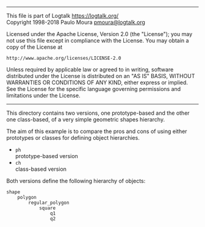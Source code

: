 ________________________________________________________________________

This file is part of Logtalk <https://logtalk.org/>  
Copyright 1998-2018 Paulo Moura <pmoura@logtalk.org>

Licensed under the Apache License, Version 2.0 (the "License");
you may not use this file except in compliance with the License.
You may obtain a copy of the License at

    http://www.apache.org/licenses/LICENSE-2.0

Unless required by applicable law or agreed to in writing, software
distributed under the License is distributed on an "AS IS" BASIS,
WITHOUT WARRANTIES OR CONDITIONS OF ANY KIND, either express or implied.
See the License for the specific language governing permissions and
limitations under the License.
________________________________________________________________________


This directory contains two versions, one prototype-based and the 
other one class-based, of a very simple geometric shapes hierarchy.

The aim of this example is to compare the pros and cons of using 
either prototypes or classes for defining object hierarchies.

- `ph`  
	prototype-based version
- `ch`  
	class-based version

Both versions define the following hierarchy of objects:

	shape
		polygon
			regular_polygon
				square
					q1
					q2
